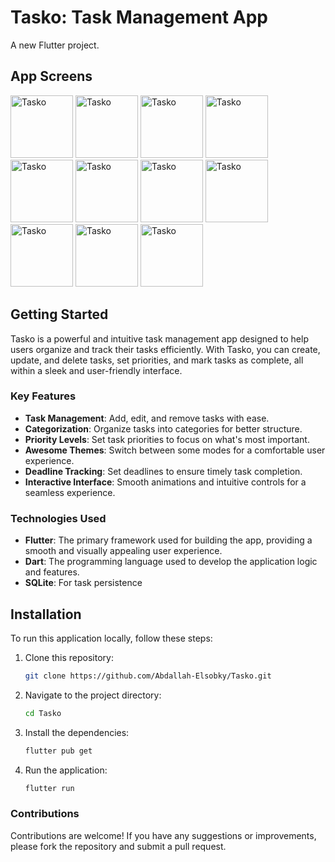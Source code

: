 # Tasko: Task Management App

A new Flutter project.

## App Screens 

<img src="https://github.com/user-attachments/assets/097777f5-f403-4759-af40-31ff2208b62d" alt="Tasko " width="100" />
<img src="https://github.com/user-attachments/assets/95d052c3-2c6d-4e07-9471-1f10061e2c8e" alt="Tasko " width="100" />
<img src="https://github.com/user-attachments/assets/3530d179-5410-4116-8c54-84258216740f" alt="Tasko " width="100" />
<img src="https://github.com/user-attachments/assets/61d069c4-ebaf-4195-bd2e-0c8d2d7f126f" alt="Tasko " width="100" />
<img src="https://github.com/user-attachments/assets/cf582494-0e11-4e5b-b2ff-dea897303761" alt="Tasko " width="100" />
<img src="https://github.com/user-attachments/assets/47c83162-e0cc-4196-90aa-4daaa9489bfb" alt="Tasko " width="100" />
<img src="https://github.com/user-attachments/assets/b4c9101a-fd0f-4636-8417-c2721b0b102e" alt="Tasko " width="100" />
<img src="https://github.com/user-attachments/assets/a3de0a64-b697-42bf-b9e0-e357941023ed" alt="Tasko " width="100" />
<img src="https://github.com/user-attachments/assets/90bae6fb-9055-41dd-a85c-763efa544e12" alt="Tasko " width="100" />
<img src="https://github.com/user-attachments/assets/226e4dfd-5069-461b-971f-e0cc1f027536" alt="Tasko " width="100" />
<img src="https://github.com/user-attachments/assets/982230b7-b854-42c4-86b9-a65eab17854b" alt="Tasko " width="100" />




## Getting Started


Tasko is a powerful and intuitive task management app designed to help users organize and track their tasks efficiently. With Tasko, you can create, update, and delete tasks, set priorities, and mark tasks as complete, all within a sleek and user-friendly interface.

### Key Features

- **Task Management**: Add, edit, and remove tasks with ease.
- **Categorization**: Organize tasks into categories for better structure.
- **Priority Levels**: Set task priorities to focus on what's most important.
- **Awesome Themes**:  Switch between some modes for a comfortable user experience.
- **Deadline Tracking**: Set deadlines to ensure timely task completion.
- **Interactive Interface**: Smooth animations and intuitive controls for a seamless experience.

### Technologies Used

- **Flutter**: The primary framework used for building the app, providing a smooth and visually appealing user experience.
- **Dart**: The programming language used to develop the application logic and features.
- **SQLite**: For task persistence

## Installation

To run this application locally, follow these steps:

1. Clone this repository:
   ```bash
   git clone https://github.com/Abdallah-Elsobky/Tasko.git
2. Navigate to the project directory:
   ```bash
   cd Tasko
3. Install the dependencies:
   ```bash
   flutter pub get
4. Run the application:
   ```bash
   flutter run

### Contributions

Contributions are welcome! If you have any suggestions or improvements, please fork the repository and submit a pull request.



